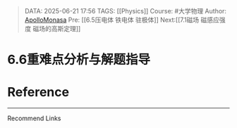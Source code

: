 > DATA: 2025-06-21 17:56
> TAGS: [[Physics]]
> Course: #大学物理 
> Author: [ApolloMonasa](https://github.com/ApolloMonasa)
> Pre: [[6.5压电体 铁电体 驻极体]]
> Next:[[7.1磁场 磁感应强度 磁场的高斯定理]]


# 6.6重难点分析与解题指导


# Reference


---
Recommend Links
